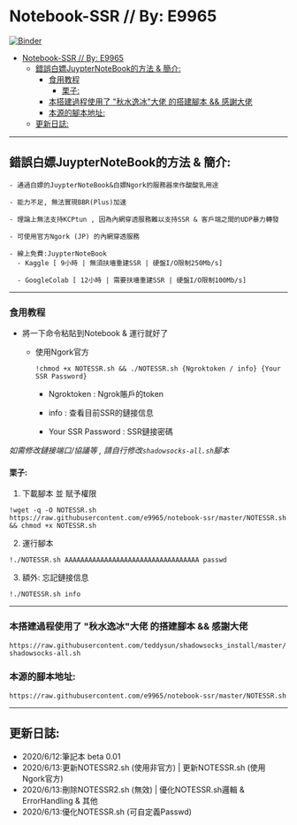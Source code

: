 # Notebook-SSR // By: E9965
[![Binder](https://mybinder.org/badge_logo.svg)](https://mybinder.org/v2/gh/e9965/notebook-ssr/master)
- [Notebook-SSR // By: E9965](#notebook-ssr----by--e9965)
  * [錯誤白嫖JuypterNoteBook的方法 & 簡介:](#----juypternotebook---------)
    + [食用教程](#----)
      - [栗子:](#---)
    + [本搭建過程使用了 "秋水逸冰"大佬 的搭建腳本 && 感謝大佬](#-------------------------------)
    + [本源的腳本地址:](#--------)
  * [更新日誌:](#-----)

***
## 錯誤白嫖JuypterNoteBook的方法 & 簡介:
```
- 通過白嫖的JuypterNoteBook&白嫖Ngork的服務器來作酸酸乳用途

- 能力不足, 無法實現BBR(Plus)加速

- 理論上無法支持KCPtun , 因為內網穿透服務難以支持SSR & 客戶端之間的UDP暴力轉發

- 可使用官方Ngork (JP) 的內網穿透服務

- 線上免費:JuypterNoteBook
  - Kaggle [ 9小時 | 無須扶墻重建SSR | 硬盤I/O限制250Mb/s]
  
  - GoogleColab [ 12小時 | 需要扶墻重建SSR | 硬盤I/O限制100Mb/s]
```  
***
### 食用教程
- 將一下命令粘貼到Notebook & 運行就好了

  - 使用Ngork官方
  
    `!chmod +x NOTESSR.sh && ./NOTESSR.sh {Ngroktoken / info} {Your SSR Password}`
    
    - Ngroktoken : Ngrok賬戶的token
    
    - info : 查看目前SSR的鏈接信息
    
    - Your SSR Password : SSR鏈接密碼

*如需修改鏈接端口/協議等 , 請自行修改`shadowsocks-all.sh`腳本*

#### 栗子:
1. 下載腳本 並 賦予權限

`!wget -q -O NOTESSR.sh https://raw.githubusercontent.com/e9965/notebook-ssr/master/NOTESSR.sh && chmod +x NOTESSR.sh`

2. 運行腳本

`!./NOTESSR.sh AAAAAAAAAAAAAAAAAAAAAAAAAAAAAAAAAA passwd`

3. 額外: 忘記鏈接信息

`!./NOTESSR.sh info`

***
### 本搭建過程使用了 "秋水逸冰"大佬 的搭建腳本 && 感謝大佬

`https://raw.githubusercontent.com/teddysun/shadowsocks_install/master/shadowsocks-all.sh`

### 本源的腳本地址:

`https://raw.githubusercontent.com/e9965/notebook-ssr/master/NOTESSR.sh`

***

## 更新日誌:

- 2020/6/12:筆記本 beta 0.01 
- 2020/6/13:更新NOTESSR2.sh (使用非官方) | 更新NOTESSR.sh (使用Ngork官方) 
- 2020/6/13:刪除NOTESSR2.sh (無效) | 優化NOTESSR.sh邏輯 & ErrorHandling & 其他
- 2020/6/13:優化NOTESSR.sh (可自定義Passwd)
